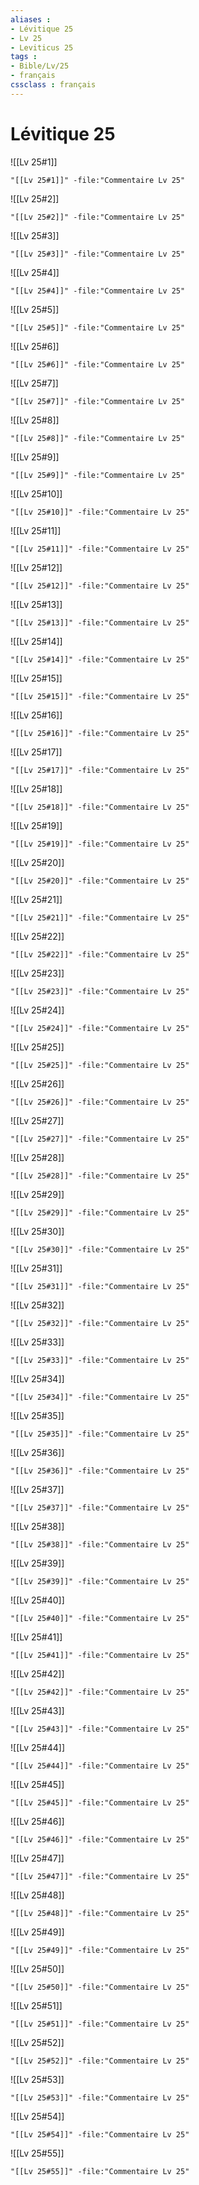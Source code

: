 ```yaml
---
aliases : 
- Lévitique 25
- Lv 25
- Leviticus 25
tags : 
- Bible/Lv/25
- français
cssclass : français
---
```


# Lévitique 25

![[Lv 25#1]]

```query
"[[Lv 25#1]]" -file:"Commentaire Lv 25"
```

![[Lv 25#2]]

```query
"[[Lv 25#2]]" -file:"Commentaire Lv 25"
```

![[Lv 25#3]]

```query
"[[Lv 25#3]]" -file:"Commentaire Lv 25"
```

![[Lv 25#4]]

```query
"[[Lv 25#4]]" -file:"Commentaire Lv 25"
```

![[Lv 25#5]]

```query
"[[Lv 25#5]]" -file:"Commentaire Lv 25"
```

![[Lv 25#6]]

```query
"[[Lv 25#6]]" -file:"Commentaire Lv 25"
```

![[Lv 25#7]]

```query
"[[Lv 25#7]]" -file:"Commentaire Lv 25"
```

![[Lv 25#8]]

```query
"[[Lv 25#8]]" -file:"Commentaire Lv 25"
```

![[Lv 25#9]]

```query
"[[Lv 25#9]]" -file:"Commentaire Lv 25"
```

![[Lv 25#10]]

```query
"[[Lv 25#10]]" -file:"Commentaire Lv 25"
```

![[Lv 25#11]]

```query
"[[Lv 25#11]]" -file:"Commentaire Lv 25"
```

![[Lv 25#12]]

```query
"[[Lv 25#12]]" -file:"Commentaire Lv 25"
```

![[Lv 25#13]]

```query
"[[Lv 25#13]]" -file:"Commentaire Lv 25"
```

![[Lv 25#14]]

```query
"[[Lv 25#14]]" -file:"Commentaire Lv 25"
```

![[Lv 25#15]]

```query
"[[Lv 25#15]]" -file:"Commentaire Lv 25"
```

![[Lv 25#16]]

```query
"[[Lv 25#16]]" -file:"Commentaire Lv 25"
```

![[Lv 25#17]]

```query
"[[Lv 25#17]]" -file:"Commentaire Lv 25"
```

![[Lv 25#18]]

```query
"[[Lv 25#18]]" -file:"Commentaire Lv 25"
```

![[Lv 25#19]]

```query
"[[Lv 25#19]]" -file:"Commentaire Lv 25"
```

![[Lv 25#20]]

```query
"[[Lv 25#20]]" -file:"Commentaire Lv 25"
```

![[Lv 25#21]]

```query
"[[Lv 25#21]]" -file:"Commentaire Lv 25"
```

![[Lv 25#22]]

```query
"[[Lv 25#22]]" -file:"Commentaire Lv 25"
```

![[Lv 25#23]]

```query
"[[Lv 25#23]]" -file:"Commentaire Lv 25"
```

![[Lv 25#24]]

```query
"[[Lv 25#24]]" -file:"Commentaire Lv 25"
```

![[Lv 25#25]]

```query
"[[Lv 25#25]]" -file:"Commentaire Lv 25"
```

![[Lv 25#26]]

```query
"[[Lv 25#26]]" -file:"Commentaire Lv 25"
```

![[Lv 25#27]]

```query
"[[Lv 25#27]]" -file:"Commentaire Lv 25"
```

![[Lv 25#28]]

```query
"[[Lv 25#28]]" -file:"Commentaire Lv 25"
```

![[Lv 25#29]]

```query
"[[Lv 25#29]]" -file:"Commentaire Lv 25"
```

![[Lv 25#30]]

```query
"[[Lv 25#30]]" -file:"Commentaire Lv 25"
```

![[Lv 25#31]]

```query
"[[Lv 25#31]]" -file:"Commentaire Lv 25"
```

![[Lv 25#32]]

```query
"[[Lv 25#32]]" -file:"Commentaire Lv 25"
```

![[Lv 25#33]]

```query
"[[Lv 25#33]]" -file:"Commentaire Lv 25"
```

![[Lv 25#34]]

```query
"[[Lv 25#34]]" -file:"Commentaire Lv 25"
```

![[Lv 25#35]]

```query
"[[Lv 25#35]]" -file:"Commentaire Lv 25"
```

![[Lv 25#36]]

```query
"[[Lv 25#36]]" -file:"Commentaire Lv 25"
```

![[Lv 25#37]]

```query
"[[Lv 25#37]]" -file:"Commentaire Lv 25"
```

![[Lv 25#38]]

```query
"[[Lv 25#38]]" -file:"Commentaire Lv 25"
```

![[Lv 25#39]]

```query
"[[Lv 25#39]]" -file:"Commentaire Lv 25"
```

![[Lv 25#40]]

```query
"[[Lv 25#40]]" -file:"Commentaire Lv 25"
```

![[Lv 25#41]]

```query
"[[Lv 25#41]]" -file:"Commentaire Lv 25"
```

![[Lv 25#42]]

```query
"[[Lv 25#42]]" -file:"Commentaire Lv 25"
```

![[Lv 25#43]]

```query
"[[Lv 25#43]]" -file:"Commentaire Lv 25"
```

![[Lv 25#44]]

```query
"[[Lv 25#44]]" -file:"Commentaire Lv 25"
```

![[Lv 25#45]]

```query
"[[Lv 25#45]]" -file:"Commentaire Lv 25"
```

![[Lv 25#46]]

```query
"[[Lv 25#46]]" -file:"Commentaire Lv 25"
```

![[Lv 25#47]]

```query
"[[Lv 25#47]]" -file:"Commentaire Lv 25"
```

![[Lv 25#48]]

```query
"[[Lv 25#48]]" -file:"Commentaire Lv 25"
```

![[Lv 25#49]]

```query
"[[Lv 25#49]]" -file:"Commentaire Lv 25"
```

![[Lv 25#50]]

```query
"[[Lv 25#50]]" -file:"Commentaire Lv 25"
```

![[Lv 25#51]]

```query
"[[Lv 25#51]]" -file:"Commentaire Lv 25"
```

![[Lv 25#52]]

```query
"[[Lv 25#52]]" -file:"Commentaire Lv 25"
```

![[Lv 25#53]]

```query
"[[Lv 25#53]]" -file:"Commentaire Lv 25"
```

![[Lv 25#54]]

```query
"[[Lv 25#54]]" -file:"Commentaire Lv 25"
```

![[Lv 25#55]]

```query
"[[Lv 25#55]]" -file:"Commentaire Lv 25"
```

